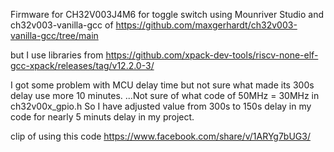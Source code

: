 Firmware for CH32V003J4M6 for toggle switch using Mounriver Studio 
and ch32v003-vanilla-gcc of https://github.com/maxgerhardt/ch32v003-vanilla-gcc/tree/main

but I use libraries from https://github.com/xpack-dev-tools/riscv-none-elf-gcc-xpack/releases/tag/v12.2.0-3/

I got some problem with MCU delay time but not sure what made its 300s delay use more 10 minutes.
...Not sure of what code of 50MHz = 30MHz in ch32v00x_gpio.h
So I have adjusted value from 300s to 150s delay in my code for nearly 5 minuts delay in my project.

clip of using this code https://www.facebook.com/share/v/1ARYg7bUG3/ 
